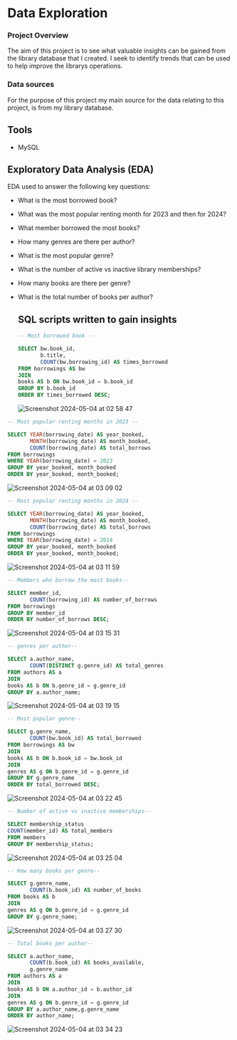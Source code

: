 # Data Exploration 


### Project Overview

The aim of this project is to see what valuable insights can be gained from the library database that I created. I seek to identify trends that can be used
to help improve the librarys operations.


### Data sources

For the purpose of this project my main source for the data relating to this project, is from 
my library database.


## Tools 

- MySQL

## Exploratory Data Analysis (EDA)

   EDA used to answer the following key questions:

   - What is the most borrowed book?
   - What was the most popular renting month for 2023 and then for 2024?
   - What member borrowed the most books?
   - How many genres are there per author?
   - What is the most popular genre?
   - What is the number of active vs inactive library memberships?
   - How many books are there per genre?
   - What is the total number of books per author?

     ## SQL scripts written to gain insights
     
     ```sql
     -- Most borrowed book --
     
     SELECT bw.book_id,
            b.title,
            COUNT(bw.borrowing_id) AS times_borrowed
     FROM borrowings AS bw
     JOIN
     books AS b ON bw.book_id = b.book_id
     GROUP BY b.book_id
     ORDER BY times_borrowed DESC;
     ```
     ![Screenshot 2024-05-04 at 02 58 47](https://github.com/JoshuaAsante1997/Library-Database/assets/149339304/21596f9a-5bf4-49dd-8e0e-a500b4eb7a0f)

```sql
-- Most popular renting months in 2023 --

SELECT YEAR(borrowing_date) AS year_booked,
       MONTH(borrowing_date) AS month_booked,
       COUNT(borrowing_date) AS total_borrows
FROM borrowings
WHERE YEAR(borrowing_date) = 2023
GROUP BY year_booked, month_booked
ORDER BY year_booked, month_booked;
```
![Screenshot 2024-05-04 at 03 09 02](https://github.com/JoshuaAsante1997/Library-Database/assets/149339304/97308f46-2033-4f4b-b81e-b9435889903d)

```sql
-- Most popular renting months in 2024 --

SELECT YEAR(borrowing_date) AS year_booked,
       MONTH(borrowing_date) AS month_booked,
       COUNT(borrowing_date) AS total_borrows
FROM borrowings
WHERE YEAR(borrowing_date) = 2024
GROUP BY year_booked, month_booked
ORDER BY year_booked, month_booked;
```
![Screenshot 2024-05-04 at 03 11 59](https://github.com/JoshuaAsante1997/Library-Database/assets/149339304/984f4dc1-acd9-429b-9cad-6d3814770e4d)

```sql
-- Members who borrow the most books--

SELECT member_id,
       COUNT(borrowing_id) AS number_of_borrows
FROM borrowings
GROUP BY member_id
ORDER BY number_of_borrows DESC;
```
![Screenshot 2024-05-04 at 03 15 31](https://github.com/JoshuaAsante1997/Library-Database/assets/149339304/f4bf3317-fc07-493d-bea3-7337d9d0c94e)

```sql
-- genres per author--

SELECT a.author_name,
       COUNT(DISTINCT g.genre_id) AS total_genres
FROM authors AS a
JOIN
books AS b ON b.genre_id = g.genre_id
GROUP BY a.author_name;
```
![Screenshot 2024-05-04 at 03 19 15](https://github.com/JoshuaAsante1997/Library-Database/assets/149339304/74b3b531-b32b-419f-bec1-a3cc2892952b)


```sql
-- Most popular genre--

SELECT g.genre_name,
       COUNT(bw.book_id) AS total_borrowed
FROM borrowings AS bw
JOIN
books AS b ON b.book_id = bw.book_id
JOIN
genres AS g ON b.genre_id = g.genre_id
GROUP BY g.genre_name
ORDER BY total_borrowed DESC;
```
![Screenshot 2024-05-04 at 03 22 45](https://github.com/JoshuaAsante1997/Library-Database/assets/149339304/5e8ff8db-724e-44ac-b475-0ac5c4a900d3)

```sql
-- Number of active vs inactive memberships--

SELECT membership_status
COUNT(member_id) AS total_members
FROM members
GROUP BY membership_status;
```
![Screenshot 2024-05-04 at 03 25 04](https://github.com/JoshuaAsante1997/Library-Database/assets/149339304/02153fec-60fe-4e3d-b4db-0c7652cc882a)

```sql
-- How many books per genre--

SELECT g.genre_name,
       COUNT(b.book_id) AS number_of_books
FROM books AS b
JOIN
genres AS g ON b.genre_id = g.genre_id
GROUP BY g.genre_name;
```
![Screenshot 2024-05-04 at 03 27 30](https://github.com/JoshuaAsante1997/Library-Database/assets/149339304/1301c1ac-94f3-4785-94ed-51d559b85cc5)

```sql
-- Total books per author--

SELECT a.author_name,
       COUNT(b.book_id) AS books_available,
       g.genre_name
FROM authors AS a
JOIN
books AS b ON a.author_id = b.author_id
JOIN
genres AS g ON b.genre_id = g.genre_id
GROUP BY a.author_name,g.genre_name
ORDER BY author_name;
```
![Screenshot 2024-05-04 at 03 34 23](https://github.com/JoshuaAsante1997/Library-Database/assets/149339304/3f65c389-c47d-47a2-b244-bf870e1c704e)

